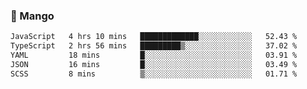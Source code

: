 ### 🥭 Mango

<!--START_SECTION:waka-->

```txt
JavaScript   4 hrs 10 mins   █████████████░░░░░░░░░░░░   52.43 %
TypeScript   2 hrs 56 mins   █████████▒░░░░░░░░░░░░░░░   37.02 %
YAML         18 mins         █░░░░░░░░░░░░░░░░░░░░░░░░   03.91 %
JSON         16 mins         █░░░░░░░░░░░░░░░░░░░░░░░░   03.49 %
SCSS         8 mins          ▒░░░░░░░░░░░░░░░░░░░░░░░░   01.71 %
```

<!--END_SECTION:waka-->
